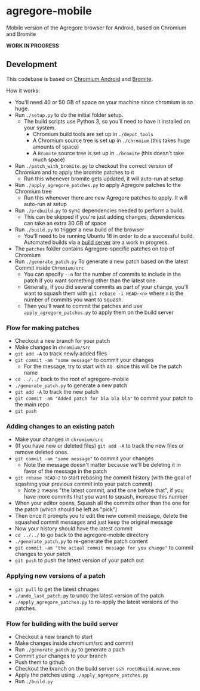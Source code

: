 # agregore-mobile
Mobile version of the Agregore browser for Android, based on Chromium and Bromite

**WORK IN PROGRESS**

## Development

This codebase is based on [Chromium Android](https://chromium.googlesource.com/chromium/src/+/HEAD/docs/android_build_instructions.md) and [Bromite](https://github.com/bromite/bromite).

How it works:

- You'll need 40 or 50 GB of space on your machine since chromium is so huge.
- Run `./setup.py` to do the initial folder setup.
  - The build scripts use Python 3, so you'll need to have it installed on your system.
	- Chromium build tools are set up in `./depot_tools`
	- A Chromium source tree is set up in `./chromium` (this takes huge amounts of space)
	- A `Bromite` source tree is set up in `./bromite` (this doesn't take much space)
- Run `./patch_with_bromite.py` to checkout the correct version of Chromium and to apply the bromite patches to it
  - Run this whenever bromite gets updated, it will auto-run at setup
- Run `./apply_agregore_patches.py` to apply Agregore patches to the Chromium tree
  - Run this whenever there are new Agregore patches to apply. It will auto-run at setup
- Run `./prebuild.py` to sync dependencies needed to perform a build.
	- This can be skipped if you're just adding changes, dependenices can take an extra 30 GB of space
- Run `./build.py` to trigger a new build of the browser
  - You'll need to be running Ubuntu 18 in order to do a successful build.
  Automated builds via a [build server](https://build.mauve.moe) are a work in progress.
- The `patches` folder contains Agregore-specific patches on top of Chromium
- Run `./generate_patch.py` To generate a new patch based on the latest Commit inside `Chromium/src`
	- You can specify `--n` for the number of commits to include in the patch if you want something other than the latest one.
	- Generally, if you did several commits as part of your change, you'll want to squash them with `git rebase -i HEAD~<n>` where `n` is the number of commits you want to squash.
	- Then you'll want to commit the patches and use `apply_agregore_patches.py` to apply them on the build server

### Flow for making patches

- Checkout a new branch for your patch
- Make changes in `chromium/src`
- `git add -A` to track newly added files
- `git commit -am "some message"` to commit your changes
	- For the message, try to start with `AG ` since this will be the patch name
- `cd ../../` back to the root of agregore-mobile
- `./generate_patch.py` to generate a new patch
- `git add -A` to track the new patch
- `git commit -am "Added patch for bla bla bla"` to commit your patch to the main repo
- `git push`

### Adding changes to an existing patch

- Make your changes in `chromium/src`
- (If you have new or deleted files) `git add -A` to track the new files or remove deleted ones.
- `git commit -am "some message"` to commit your changes
	- Note the message doesn't matter because we'll be deleting it in favor of the message in the patch
- `git rebase HEAD~2` to start rebasing the commit history (with the goal of sqashing your previous commit into your patch commit)
	- Note `2` means "the latest commit, and the one before that", if you have more commits that you want to squash, increase this number
- When your editor opens, Squash all the commits other than the one for the patch (which should be left as "pick")
- Then once it prompts you to edit the new commit message, delete the squashed commit messages and just keep the original message
- Now your history should have the latest commit
- `cd ../../` to go back to the agregore-mobile directory
- `./generate_patch.py` to re-generate the patch content
- `git commit -am "the actual commit message for you change"` to commit changes to your patch
- `git push` to push the latest version of your patch out

### Applying new versions of a patch

- `git pull` to get the latest chnages
- `./undo_last_patch.py` to undo the latest version of the patch
- `./apply_agregore_patches.py` to re-apply the latest versions of the patches.

### Flow for building with the build server

- Checkout a new branch to start
- Make changes inside chromium/src and commit
- Run `./generate_patch.py` to generate a pach
- Commit your changes to your branch
- Push them to github
- Checkout the branch on the build server `ssh root@build.mauve.moe`
- Apply the patches using `./apply_agregore_patches.py`
- Run `./build.py`
